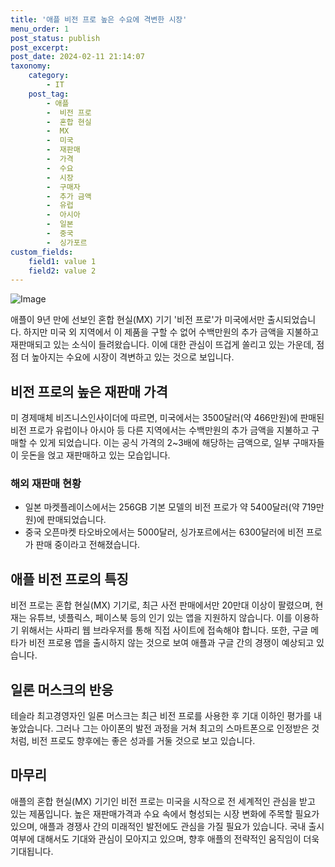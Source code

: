 ```yaml
---
title: '애플 비전 프로 높은 수요에 격변한 시장'
menu_order: 1
post_status: publish
post_excerpt: 
post_date: 2024-02-11 21:14:07
taxonomy:
    category:
        - IT
    post_tag:
        - 애플
        -  비전 프로
        -  혼합 현실
        -  MX
        -  미국
        -  재판매
        -  가격
        -  수요
        -  시장
        -  구매자
        -  추가 금액
        -  유럽
        -  아시아
        -  일본
        -  중국
        -  싱가포르
custom_fields:
    field1: value 1
    field2: value 2
---
```


![Image](https://imgnews.pstatic.net/image/018/2024/02/11/0005671374_001_20240211165901033.jpg?type=w647)

애플이 9년 만에 선보인 혼합 현실(MX) 기기 '비전 프로'가 미국에서만 출시되었습니다. 하지만 미국 외 지역에서 이 제품을 구할 수 없어 수백만원의 추가 금액을 지불하고 재판매되고 있는 소식이 들려왔습니다. 이에 대한 관심이 뜨겁게 쏠리고 있는 가운데, 점점 더 높아지는 수요에 시장이 격변하고 있는 것으로 보입니다.
## 비전 프로의 높은 재판매 가격
미 경제매체 비즈니스인사이더에 따르면, 미국에서는 3500달러(약 466만원)에 판매된 비전 프로가 유럽이나 아시아 등 다른 지역에서는 수백만원의 추가 금액을 지불하고 구매할 수 있게 되었습니다. 이는 공식 가격의 2~3배에 해당하는 금액으로, 일부 구매자들이 웃돈을 얹고 재판매하고 있는 모습입니다.
### 해외 재판매 현황
- 일본 마켓플레이스에서는 256GB 기본 모델의 비전 프로가 약 5400달러(약 719만원)에 판매되었습니다.
- 중국 오픈마켓 타오바오에서는 5000달러, 싱가포르에서는 6300달러에 비전 프로가 판매 중이라고 전해졌습니다.
## 애플 비전 프로의 특징
비전 프로는 혼합 현실(MX) 기기로, 최근 사전 판매에서만 20만대 이상이 팔렸으며, 현재는 유튜브, 넷플릭스, 페이스북 등의 인기 있는 앱을 지원하지 않습니다. 이를 이용하기 위해서는 사파리 웹 브라우저를 통해 직접 사이트에 접속해야 합니다. 또한, 구글 메타가 비전 프로용 앱을 출시하지 않는 것으로 보여 애플과 구글 간의 경쟁이 예상되고 있습니다.
## 일론 머스크의 반응
테슬라 최고경영자인 일론 머스크는 최근 비전 프로를 사용한 후 기대 이하인 평가를 내놓았습니다. 그러나 그는 아이폰의 발전 과정을 거쳐 최고의 스마트폰으로 인정받은 것처럼, 비전 프로도 향후에는 좋은 성과를 거둘 것으로 보고 있습니다.
## 마무리
애플의 혼합 현실(MX) 기기인 비전 프로는 미국을 시작으로 전 세계적인 관심을 받고 있는 제품입니다. 높은 재판매가격과 수요 속에서 형성되는 시장 변화에 주목할 필요가 있으며, 애플과 경쟁사 간의 미래적인 발전에도 관심을 가질 필요가 있습니다. 국내 출시 여부에 대해서도 기대와 관심이 모아지고 있으며, 향후 애플의 전략적인 움직임이 더욱 기대됩니다.
